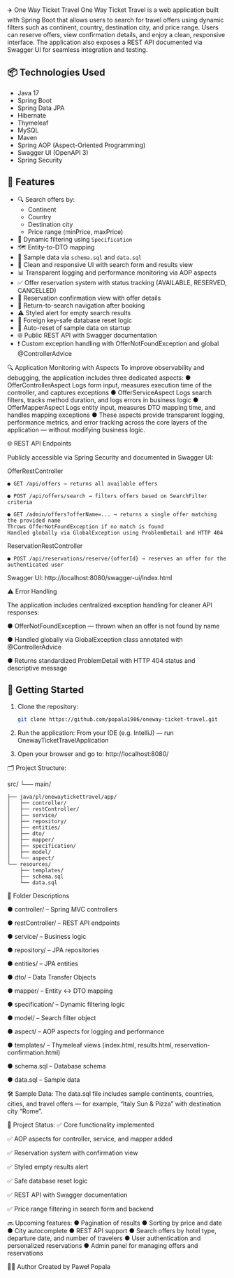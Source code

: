 ✈️ One Way Ticket Travel
One Way Ticket Travel is a web application built with Spring Boot that allows users to search for travel offers using dynamic filters such as continent, country, destination city, and price range. Users can reserve offers, view confirmation details, and enjoy a clean, responsive interface. The application also exposes a REST API documented via Swagger UI for seamless integration and testing.

## 📦 Technologies Used

- Java 17
- Spring Boot
- Spring Data JPA
- Hibernate
- Thymeleaf
- MySQL 
- Maven
- Spring AOP (Aspect-Oriented Programming)
- Swagger UI (OpenAPI 3)
- Spring Security


## 🧭 Features

- 🔍 Search offers by:
  - Continent
  - Country
  - Destination city
  - Price range (minPrice, maxPrice)
- 📄 Dynamic filtering using `Specification`
- 🗺️ Entity-to-DTO mapping
- 🧪 Sample data via `schema.sql` and `data.sql`
- 🎨 Clean and responsive UI with search form and results view
- 📊 Transparent logging and performance monitoring via AOP aspects
- ✅ Offer reservation system with status tracking (AVAILABLE, RESERVED, CANCELLED)
- 📩 Reservation confirmation view with offer details
- 🔁 Return-to-search navigation after booking
- ⚠️ Styled alert for empty search results
- 🔐 Foreign key-safe database reset logic
- 🧹 Auto-reset of sample data on startup
- 🌐 Public REST API with Swagger documentation
- ❗ Custom exception handling with OfferNotFoundException and global @ControllerAdvice


🔍 Application Monitoring with Aspects
To improve observability and debugging, the application includes three dedicated aspects:
  ● OfferControllerAspect Logs form input, measures execution time of the controller, and captures exceptions
  ● OfferServiceAspect Logs search filters, tracks method duration, and logs errors in business logic
  ● OfferMapperAspect Logs entity input, measures DTO mapping time, and handles mapping exceptions
  ● These aspects provide transparent logging, performance metrics, and error tracking across the core layers of the application — without modifying business logic.


  🌐 REST API Endpoints
  
Publicly accessible via Spring Security and documented in Swagger UI:

OfferRestController

    ● GET /api/offers → returns all available offers
  
    ● POST /api/offers/search → filters offers based on SearchFilter criteria

    ● GET /admin/offers?offerName=... → returns a single offer matching the provided name
    Throws OfferNotFoundException if no match is found
    Handled globally via GlobalException using ProblemDetail and HTTP 404
    
ReservationRestController

    ● POST /api/reservations/reserve/{offerId} → reserves an offer for the authenticated user

Swagger UI: http://localhost:8080/swagger-ui/index.html


⚠️ Error Handling

The application includes centralized exception handling for cleaner API responses:

  ● OfferNotFoundException — thrown when an offer is not found by name
  
  ● Handled globally via GlobalException class annotated with @ControllerAdvice
  
  ● Returns standardized ProblemDetail with HTTP 404 status and descriptive message


## 🚀 Getting Started

1. Clone the repository:
   ```bash
   git clone https://github.com/popala1986/oneway-ticket-travel.git

2. Run the application:
   From your IDE (e.g. IntelliJ) — run OnewayTicketTravelApplication

3. Open your browser and go to:
     http://localhost:8080/

🗂️ Project Structure:

src/
└── main/ 

    ├── java/pl/onewaytickettravel/app/
    │   ├── controller/
    │   ├── restController/
    │   ├── service/
    │   ├── repository/
    │   ├── entities/
    │   ├── dto/
    │   ├── mapper/
    │   ├── specification/
    │   ├── model/
    │   └── aspect/
    └── resources/
        ├── templates/
        ├── schema.sql
        └── data.sql
        
📁 Folder Descriptions

●  controller/ – Spring MVC controllers

● restController/ – REST API endpoints

● service/ – Business logic

● repository/ – JPA repositories

● entities/ – JPA entities

● dto/ – Data Transfer Objects

● mapper/ – Entity ↔ DTO mapping

● specification/ – Dynamic filtering logic

● model/ – Search filter object

● aspect/ – AOP aspects for logging and performance

● templates/ – Thymeleaf views (index.html, results.html, reservation-confirmation.html)

● schema.sql – Database schema

● data.sql – Sample data

🛠️ Sample Data:
The data.sql file includes sample continents, countries, cities, and travel offers — for example, “Italy Sun & Pizza” with destination city “Rome”.

📌 Project Status:
✅ Core functionality implemented

✅ AOP aspects for controller, service, and mapper added

✅ Reservation system with confirmation view

✅ Styled empty results alert

✅ Safe database reset logic

✅ REST API with Swagger documentation

✅ Price range filtering in search form and backend

🔜 Upcoming features:
● Pagination of results
● Sorting by price and date
● City autocomplete
● REST API support
● Search offers by hotel type, departure date, and number of travelers 
● User authentication and personalized reservations
● Admin panel for managing offers and reservations


👨‍💻 Author
Created by Paweł Popala

